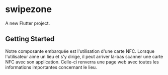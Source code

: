 # swipezone

A new Flutter project.

## Getting Started

Notre composante embarquée est l'utilisation d'une carte NFC. Lorsque l'utilisateur aime un lieu et s'y dirige, il peut arriver là-bas scanner une carte NFC avec son application. Celle-ci renverra une page web avec toutes les informations importantes concernant le lieu.
